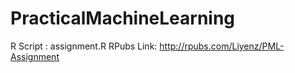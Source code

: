 # PracticalMachineLearning
R Script : assignment.R
RPubs Link: http://rpubs.com/Liyenz/PML-Assignment
